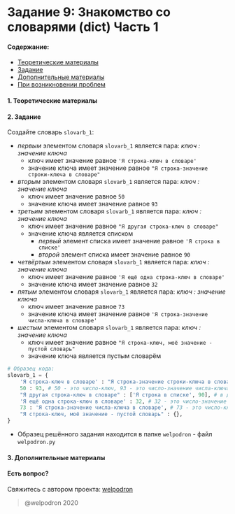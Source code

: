 # Задание 9: Знакомство со словарями (dict) Часть 1

#### Содержание:

+ [Теоретические материалы](#THEORETICAL_MATERIALS)
+ [Задание](#TASK)
+ [Дополнительные материалы](#ADDITIONAL_MATERIALS)
+ [При возникновении проблем](#ISSUES)

#### <a name="THEORETICAL_MATERIALS"></a> 1. Теоретические материалы



#### <a name="TASK"></a> 2. Задание

Создайте словарь `slovarb_1`:

* *первым* элементом словаря `slovarb_1` является пара: *ключ : значение ключа*
    * ключ имеет значение равное `'Я строка-ключ в словаре'`
    * значение ключа имеет значение равное `"Я строка-значение строки-ключа в словаре"`
* *вторым* элементом словаря `slovarb_1` является пара: *ключ : значение ключа*
    * ключ имеет значение равное `50`
    * значение ключа имеет значение равное `93`
* *третьим* элементом словаря `slovarb_1` является пара: *ключ : значение ключа*
    * ключ имеет значение равное `"Я другая строка-ключ в словаре"`
    * значение ключа является списком
        * *первый* элемент списка имеет значение равное `'Я строка в списке'` 
        * *второй* элемент списка имеет значение равное `90` 
* *четвёртым* элементом словаря `slovarb_1` является пара: *ключ : значение ключа*
    * ключ имеет значение равное `'Я ещё одна строка-ключ в словаре'`
    * значение ключа имеет значение равное `32`
* *пятым* элементом словаря `slovarb_1` является пара: *ключ : значение ключа*
    * ключ имеет значение равное `73`
    * значение ключа имеет значение равное `'Я строка-значение числа-ключа в словаре'`
* *шестым* элементом словаря `slovarb_1` является пара: *ключ : значение ключа*
    * ключ имеет значение равное `"Я строка-ключ, моё значение - пустой словарь"`
    * значение ключа является пустым словарём

```python
# Образец кода: 
slovarb_1 = {
    'Я строка-ключ в словаре' : "Я строка-значение строки-ключа в словаре",
    50 : 93, # 50 - это число-ключ, 93 - это число-значение числа-ключа 
    "Я другая строка-ключ в словаре" : ['Я строка в списке', 90], # в данном случае список является значением ключа-строки
    'Я ещё одна строка-ключ в словаре' : 32, # 32 - это число-значение строки-ключа
    73 : 'Я строка-значение числа-ключа в словаре', # 73 - это число-ключ
    "Я строка-ключ, моё значение - пустой словарь" : {}, 
}
```

* Образец решённого задания находится в папке `welpodron` - файл `welpodron.py`

#### <a name="ADDITIONAL_MATERIALS"></a> 3. Дополнительные материалы



#### <a name="ISSUES"></a> Есть вопрос?

Свяжитесь с автором проекта: [welpodron](https://vk.com/welpodron)

> @welpodron 2020